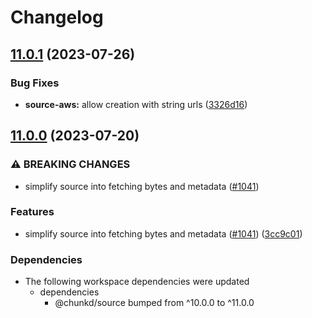 # Changelog

## [11.0.1](https://github.com/blacha/chunkd/compare/source-aws-v11.0.0...source-aws-v11.0.1) (2023-07-26)


### Bug Fixes

* **source-aws:** allow creation with string urls ([3326d16](https://github.com/blacha/chunkd/commit/3326d167ad3149c85d4a1891fe45410c04b7efe1))

## [11.0.0](https://github.com/blacha/chunkd/compare/source-aws-v10.3.0...source-aws-v11.0.0) (2023-07-20)


### ⚠ BREAKING CHANGES

* simplify source into fetching bytes and metadata ([#1041](https://github.com/blacha/chunkd/issues/1041))

### Features

* simplify source into fetching bytes and metadata ([#1041](https://github.com/blacha/chunkd/issues/1041)) ([3cc9c01](https://github.com/blacha/chunkd/commit/3cc9c0193ebb6b8c704e977f7552544c840e65dd))


### Dependencies

* The following workspace dependencies were updated
  * dependencies
    * @chunkd/source bumped from ^10.0.0 to ^11.0.0
